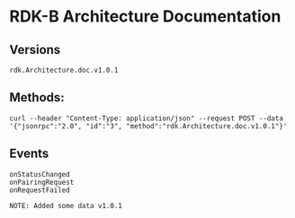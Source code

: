 # RDK-B Architecture Documentation

## Versions
`rdk.Architecture.doc.v1.0.1`

## Methods:
```
curl --header "Content-Type: application/json" --request POST --data '{"jsonrpc":"2.0", "id":"3", "method":"rdk.Architecture.doc.v1.0.1"}' 
```

## Events
```
onStatusChanged
onPairingRequest
onRequestFailed

NOTE: Added some data v1.0.1